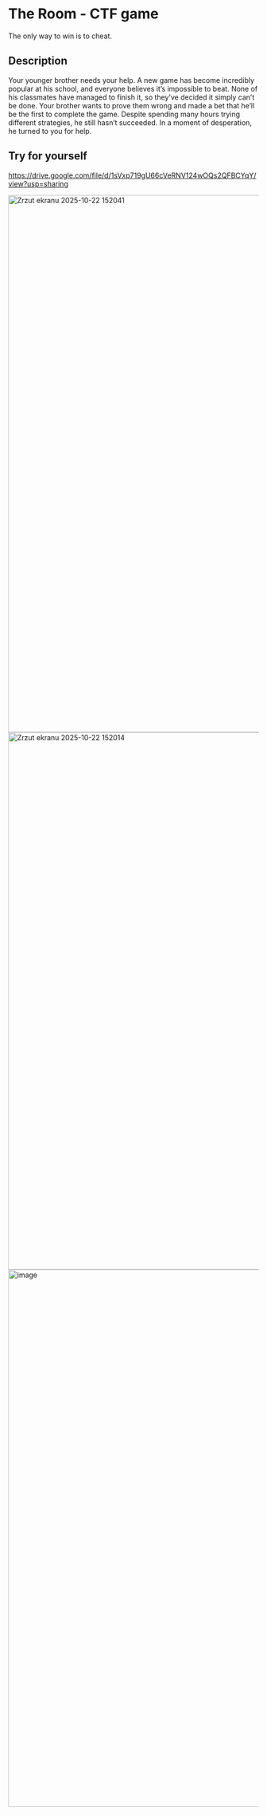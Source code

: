 # The Room - CTF game
The only way to win is to cheat.

## Description
Your younger brother needs your help. A new game has become incredibly popular at his school, and everyone believes it’s impossible to beat. None of his classmates have managed to finish it, so they’ve decided it simply can’t be done. Your brother wants to prove them wrong and made a bet that he’ll be the first to complete the game. Despite spending many hours trying different strategies, he still hasn’t succeeded. In a moment of desperation, he turned to you for help.

## Try for yourself
https://drive.google.com/file/d/1sVxp719gU66cVeRNV124wOQs2QFBCYqY/view?usp=sharing

<img width="1919" height="1079" alt="Zrzut ekranu 2025-10-22 152041" src="https://github.com/user-attachments/assets/6031a9ca-0184-4f6c-9552-c42537183040" />

<img width="1919" height="1079" alt="Zrzut ekranu 2025-10-22 152014" src="https://github.com/user-attachments/assets/234154d6-212e-4cb9-acc1-9d020780429a" />

<img width="1906" height="1079" alt="image" src="https://github.com/user-attachments/assets/dfb1890b-14a9-46c8-bde4-1e928cf7473f" />
